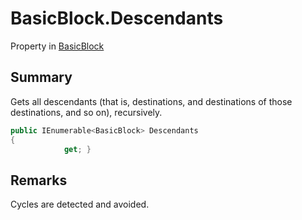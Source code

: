 # BasicBlock.Descendants

Property in [BasicBlock](/api/csharp/yarn.compiler.basicblock.md)

## Summary


Gets all descendants (that is, destinations, and destinations of
those destinations, and so on), recursively.


```csharp
public IEnumerable<BasicBlock> Descendants
{
            get; }
```

## Remarks


Cycles are detected and avoided.



